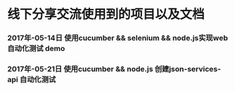 # 线下分享交流使用到的项目以及文档

### 2017年-05-14日 使用cucumber && selenium && node.js实现web自动化测试 demo

### 2017年-05-21日 使用cucumber && node.js 创建json-services-api 自动化测试
